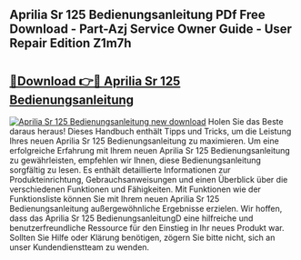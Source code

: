 ## Aprilia Sr 125 Bedienungsanleitung PDf Free Download - Part-Azj Service Owner Guide - User Repair Edition Z1m7h

# <h2><a href="http://df10df.blite.top/?on=Aprilia+Sr+125+Bedienungsanleitung">🔗Download 👉🔴 Aprilia Sr 125 Bedienungsanleitung</a></h2>

[![Aprilia Sr 125 Bedienungsanleitung new download](https://i.imgur.com/lujVjoI.png)](http://df10df.blite.top/?on=Aprilia+Sr+125+Bedienungsanleitung)
Holen Sie das Beste daraus heraus! Dieses Handbuch enthält Tipps und Tricks, um die Leistung Ihres neuen Aprilia Sr 125 Bedienungsanleitung zu maximieren. Um eine erfolgreiche Erfahrung mit Ihrem neuen Aprilia Sr 125 Bedienungsanleitung zu gewährleisten, empfehlen wir Ihnen, diese Bedienungsanleitung sorgfältig zu lesen. Es enthält detaillierte Informationen zur Produkteinrichtung, Gebrauchsanweisungen und einen Überblick über die verschiedenen Funktionen und Fähigkeiten. Mit Funktionen wie der Funktionsliste können Sie mit Ihrem neuen Aprilia Sr 125 Bedienungsanleitung außergewöhnliche Ergebnisse erzielen. Wir hoffen, dass das Aprilia Sr 125 BedienungsanleitungD eine hilfreiche und benutzerfreundliche Ressource für den Einstieg in Ihr neues Produkt war. Sollten Sie Hilfe oder Klärung benötigen, zögern Sie bitte nicht, sich an unser Kundendienstteam zu wenden.
